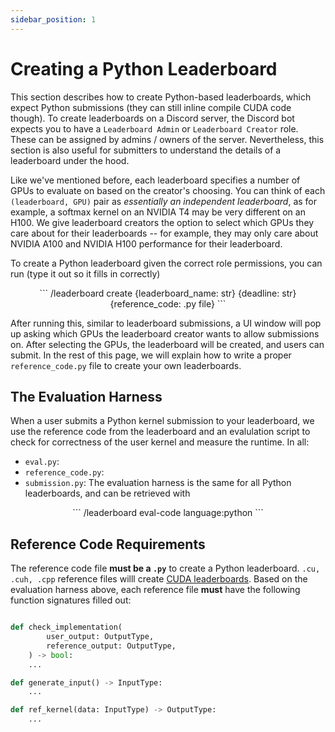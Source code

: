 ```yaml
---
sidebar_position: 1
---
```


# Creating a Python Leaderboard
This section describes how to create Python-based leaderboards, which expect Python submissions
(they can still inline compile CUDA code though). To create leaderboards on a Discord server, the
Discord bot expects you to have a `Leaderboard Admin` or `Leaderboard Creator` role. These can be
assigned by admins / owners of the server. Nevertheless, this section is also useful for submitters
to understand the details of a leaderboard under the hood.

Like we've mentioned before, each leaderboard specifies a number of GPUs to evaluate on based on the
creator's choosing. You can think of each `(leaderboard, GPU)` pair as *essentially an independent
leaderboard*, as for example, a softmax kernel on an NVIDIA T4 may be very different on an H100. We
give leaderboard creators the option to select which GPUs they care about for their leaderboards --
for example, they may only care about NVIDIA A100 and NVIDIA H100 performance for their leaderboard.

To create a Python leaderboard given the correct role permissions, you can run (type it out so it fills in
correctly)
<center>
```
/leaderboard create {leaderboard_name: str} {deadline: str} {reference_code: .py file}
```
</center>

After running this, similar to leaderboard submissions, a UI window will pop up asking which GPUs
the leaderboard creator wants to allow submissions on. After selecting the GPUs, the leaderboard
will be created, and users can submit. In the rest of this page, we will explain how to write a
proper `reference_code.py` file to create your own leaderboards.

## The Evaluation Harness
When a user submits a Python kernel submission to your leaderboard, we use the reference code from
the leaderboard and an evalulation script to check for correctness of the user kernel and measure
the runtime. In all:
* `eval.py`: 
* `reference_code.py`: 
* `submission.py`: 
The evaluation harness is the same for all Python leaderboards, and can be retrieved with
<center>
```
/leaderboard eval-code language:python
```
</center>


## Reference Code Requirements
The reference code file **must be a `.py`** to create a Python leaderboard. `.cu, .cuh, .cpp`
reference files willl create [CUDA leaderboards](./cuda-creations). Based on the evaluation harness
above, each reference file **must** have the following function signatures filled out:


```python title="reference_template.py"

def check_implementation(
        user_output: OutputType,
        reference_output: OutputType,
    ) -> bool:
    ...

def generate_input() -> InputType:
    ...

def ref_kernel(data: InputType) -> OutputType:
    ...
```

